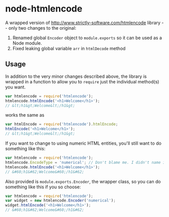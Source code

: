 # node-htmlencode

A wrapped version of http://www.strictly-software.com/htmlencode library --
only two changes to the original:

1. Renamed global `Encoder` object to `module.exports` so it can be used as a Node module.
2. Fixed leaking global variable `arr` in `htmlDecode` method

## Usage

In addition to the very minor changes described above, the library is wrapped in
a function to allow you to `require` just the individual method(s) you want.

```js
var htmlencode = require('htmlencode');
htmlencode.htmlEncode('<h1>Welcome</h1>');
// &lt;h1&gt;Welcome&lt;/h1&gt;
```

works the same as

```js
var htmlEncode = require('htmlencode').htmlEncode;
htmlEncode('<h1>Welcome</h1>');
// &lt;h1&gt;Welcome&lt;/h1&gt;
```

If you want to change to using numeric HTML entities, you'll still want to do
something like this:

```js
var htmlencode = require('htmlencode');
htmlencode.EncodeType = 'numerical'; // Don't blame me. I didn't name it.
htmlencode.htmlEncode('<h1>Welcome</h1>');
// &#60;h1&#62;Welcome&#60;/h1&#62;
```

Also provided is `module.exports.Encoder`, the wrapper class, so you can do
something like this if you so choose:

```js
var htmlencode = require('htmlencode');
var widget = new htmlencode.Encoder('numerical');
widget.htmlEncode('<h1>Welcome</h1>');
// &#60;h1&#62;Welcome&#60;/h1&#62;
```
